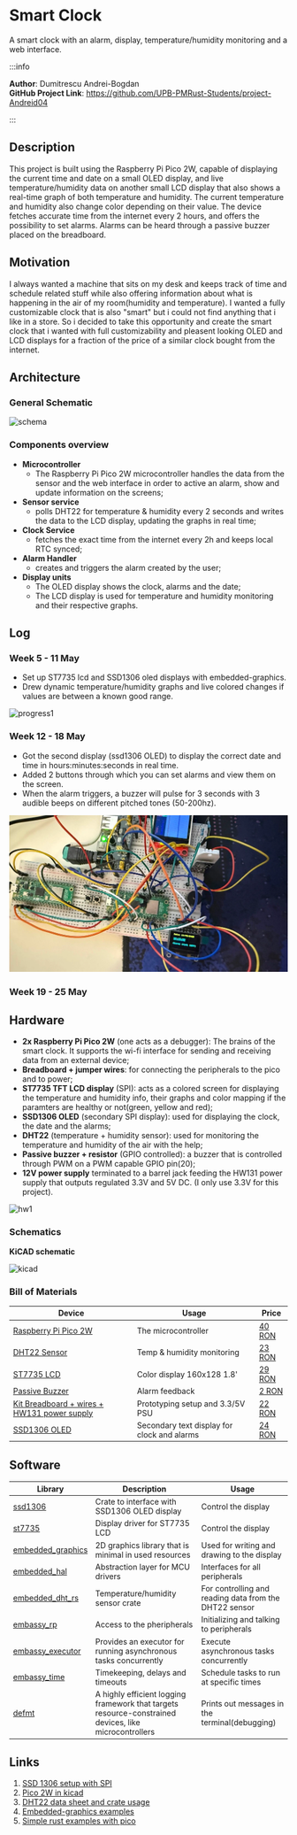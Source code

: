 # Smart Clock
A smart clock with an alarm, display, temperature/humidity monitoring and a web interface.

:::info 

**Author**: Dumitrescu Andrei-Bogdan \
**GitHub Project Link**: https://github.com/UPB-PMRust-Students/project-Andreid04

:::

## Description

This project is built using the Raspberry Pi Pico 2W, capable of displaying the current time and date on a small OLED display, and live temperature/humidity data on another small LCD display that also shows a real-time graph of both temperature and humidity. The current temperature and humidity also change color depending on their value. The device fetches accurate time from the internet every 2 hours, and offers the possibility to set alarms. Alarms can be heard through a passive buzzer placed on the breadboard.

## Motivation

I always wanted a machine that sits on my desk and keeps track of time and schedule related stuff while also offering information about what is happening in the air of my room(humidity and temperature). I wanted a fully customizable clock that is also "smart" but i could not find anything that i like in a store. So i decided to take this opportunity and create the smart clock that i wanted with full customizability and pleasent looking OLED and LCD displays for a fraction of the price of a similar clock bought from the internet.

## Architecture 

 <!-- include the power supply and a small description on how it works  images:1024x768 -->

### General Schematic

![schema](./images/smart-clock.webp)

### Components overview

- **Microcontroller**
    - The Raspberry Pi Pico 2W microcontroller handles the data from the sensor and the web interface in order to active an alarm, show and update information on the screens; 
- **Sensor service**
    - polls DHT22 for temperature & humidity every 2 seconds and writes the data to the LCD display, updating the graphs in real time;
- **Clock Service**
    - fetches the exact time from the internet every 2h and keeps local RTC synced;
- **Alarm Handler**
    - creates and triggers the alarm created by the user;
- **Display units**
    - The OLED display shows the clock, alarms and the date; 
    - The LCD display is used for temperature and humidity monitoring and their respective graphs.


## Log

<!-- write your progress here every week -->

### Week 5 - 11 May

- Set up ST7735 lcd and SSD1306 oled displays with embedded-graphics.  
- Drew dynamic temperature/humidity graphs and live colored changes if values are between a known good range.

![progress1](./images/mai1.webp)

### Week 12 - 18 May

- Got the second display (ssd1306 OLED) to display the correct date and time in hours:minutes:seconds in real time.
- Added 2 buttons through which you can set alarms and view them on the screen.
- When the alarm triggers, a buzzer will pulse for 3 seconds with 3 audible beeps on different pitched tones (50-200hz).

![progress2](./images/progress2.webp)
 
### Week 19 - 25 May

## Hardware

- **2x Raspberry Pi Pico 2W** (one acts as a debugger): The brains of the smart clock. It supports the wi-fi interface for sending and receiving data from an external device;
- **Breadboard + jumper wires**: for connecting the peripherals to the pico and to power; 
- **ST7735 TFT LCD display** (SPI): acts as a colored screen for displaying the temperature and humidity info, their graphs and color mapping if the paramters are healthy or not(green, yellow and red);  
- **SSD1306 OLED** (secondary SPI display): used for displaying the clock, the date and the alarms;
- **DHT22** (temperature + humidity sensor): used for monitoring the temperature and humidity of the air with the help;
- **Passive buzzer + resistor** (GPIO controlled): a buzzer that is controlled through PWM on a PWM capable GPIO pin(20);
- **12V power supply** terminated to a barrel jack feeding the HW131 power supply that outputs regulated 3.3V and 5V DC. (I only use 3.3V for this project).

![hw1](./images/hw1.webp)

### Schematics

**KiCAD schematic**

![kicad](./images/kicad.webp)


### Bill of Materials

<!-- Fill out this table with all the hardware components that you might need.

The format is 
```
| [Device](link://to/device) | This is used ... | [price](link://to/store) |

```

-->

| Device | Usage | Price |
|--------|--------|-------|
| [Raspberry Pi Pico 2W](https://www.raspberrypi.com/documentation/microcontrollers/raspberry-pi-pico.html) | The microcontroller | [40 RON](https://www.optimusdigital.ro/ro/placi-raspberry-pi/13327-raspberry-pi-pico-2-w.html) |
| [DHT22 Sensor](https://www.optimusdigital.ro/ro/senzori-senzori-de-temperatura/1449-modul-senzor-de-temperatura-i-umiditate-dht22.html)         | Temp & humidity monitoring  | [23 RON](https://www.optimusdigital.ro/ro/senzori-senzori-de-temperatura/1449-modul-senzor-de-temperatura-i-umiditate-dht22.html)  |
| [ST7735 LCD](https://www.optimusdigital.ro/ro/optoelectronice-lcd-uri/1311-modul-lcd-spi-de-18-128x160.html)         | Color display 160x128  1.8'     | [29 RON](https://www.optimusdigital.ro/ro/optoelectronice-lcd-uri/1311-modul-lcd-spi-de-18-128x160.html)  |
| [Passive Buzzer](https://www.optimusdigital.ro/ro/audio-buzzere/634-buzzer-pasiv-de-5-v.html)         | Alarm feedback      | [2 RON](https://www.optimusdigital.ro/ro/audio-buzzere/634-buzzer-pasiv-de-5-v.html)   |
| [Kit Breadboard + wires + HW131 power supply](https://done.land/tools/breadboard/powersupply/hw-131/)   | Prototyping setup and 3.3/5V PSU | [22 RON](https://www.optimusdigital.ro/ro/kituri/2222-kit-breadboard-hq-830-p.html)  |
| [SSD1306 OLED](https://github.com/rickkas7/SSD1306-tutorial)          | Secondary text display for clock and alarms    | [24 RON](https://www.optimusdigital.ro/ro/optoelectronice-lcd-uri/194-oled-096-.html)  |




## Software

| Library | Description | Usage |
|---------|-------------|-------|
|[ssd1306](https://crates.io/crates/ssd1306)| Crate to interface with SSD1306 OLED display | Control the display |
| [st7735](https://github.com/almindor/st7789) | Display driver for ST7735 LCD |Control the display |
| [embedded_graphics](https://github.com/embedded-graphics/embedded-graphics) | 2D graphics library that is minimal in used resources | Used for writing and drawing to the display |
| [embedded_hal](https://github.com/rust-embedded/embedded-hal)        | Abstraction layer for MCU drivers | Interfaces for all peripherals  |
| [embedded_dht_rs](https://github.com/rust-dd/embedded-dht-rs)       | Temperature/humidity sensor crate | For controlling and reading data from the DHT22 sensor |
| [embassy_rp](https://docs.embassy.dev/embassy-rp/git/rp235xb/index.html) | Access to the pheripherals | Initializing and talking to peripherals|
| [embassy_executor](https://docs.embassy.dev/embassy-rp/git/rp235xb/index.html) | Provides an executor for running asynchronous tasks concurrently | Execute asynchronous tasks concurrently |
| [embassy_time](https://docs.rs/embassy-time/latest/embassy_time/) | Timekeeping, delays and timeouts | Schedule tasks to run at specific times |
| [defmt](https://github.com/knurling-rs/defmt) | A highly efficient logging framework that targets resource-constrained devices, like microcontrollers | Prints out messages in the terminal(debugging) |

## Links

<!-- Add a few links that inspired you and that you think you will use for your project -->

1. [SSD 1306 setup with SPI](https://github.com/rickkas7/SSD1306-tutorial)
2. [Pico 2W in kicad](https://github.com/ncarandini/KiCad-RP-Pico)
3. [DHT22 data sheet and crate usage](https://github.com/rust-dd/embedded-dht-rs)
4. [Embedded-graphics examples](https://github.com/embedded-graphics/examples)
5. [Simple rust examples with pico](https://pico.implrust.com/index.html)
